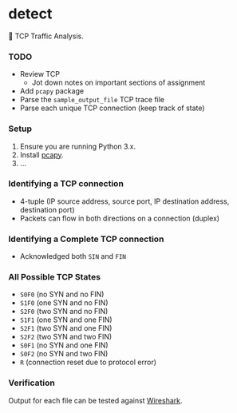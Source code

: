 # detect 
:vertical_traffic_light: TCP Traffic Analysis.

### TODO
+ Review TCP
  + Jot down notes on important sections of assignment
+ Add `pcapy` package
+ Parse the `sample_output_file` TCP trace file
+ Parse each unique TCP connection (keep track of state)

### Setup
1. Ensure you are running Python 3.x.
2. Install [pcapy](https://github.com/CoreSecurity/pcapy).
3. ...

### Identifying a TCP connection
+ 4-tuple (IP source address, source port, IP destination address, destination port)
+ Packets can flow in both directions on a connection (duplex)

### Identifying a Complete TCP connection
+ Acknowledged both `SIN` and `FIN`

### All Possible TCP States
+ `S0F0` (no SYN and no FIN)
+ `S1F0` (one SYN and no FIN)
+ `S2F0` (two SYN and no FIN)
+ `S1F1` (one SYN and one FIN)
+ `S2F1` (two SYN and one FIN)
+ `S2F2` (two SYN and two FIN)
+ `S0F1` (no SYN and one FIN)
+ `S0F2` (no SYN and two FIN)
+ `R` (connection reset due to protocol error)

### Verification 
Output for each file can be tested against [Wireshark](https://www.wireshark.org/).
